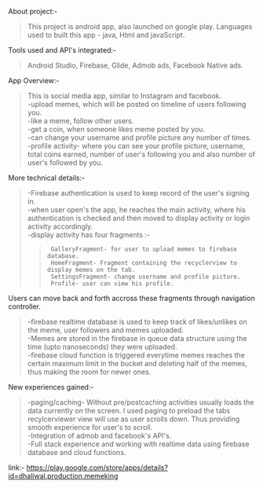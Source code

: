 About project:-<br /> 
  >This project is android app, also launched on google play. Languages used to built this app - java, Html and javaScript.<br /> 
  
Tools used and API's integrated:-<br /> 
  >Android Studio, Firebase, Glide, Admob ads, Facebook Native ads.<br /> 
  
App Overview:-<br /> 
 > This is social media app, similar to Instagram and facebook.<br /> 
>  -upload memes, which will be posted on timeline of users following you.<br /> 
>  -like a meme, follow other users.<br /> 
>  -get a coin, when someone likes meme posted by you.<br /> 
>  -can change your username and profile picture any number of times.<br /> 
>  -profile activity- where you can see your profile picture, username, total coins earned, number of user's following you and also number of user's followed by you.<br /> 
  
 More technical details:-<br /> 
 > -Firebase authentication is used to keep record of the user's signing in.<br /> 
>  -when user open's the app, he reaches the main activity, where his authentication is checked and then moved to display activity or login activity accordingly.<br /> 
>  -display activity has four fragments :-<br /> 
>>      GalleryFragment- for user to upload memes to firebase database.
>>      HomeFragment- Fragment containing the recyclerview to display memes on the tab.
>>      SettingsFragment- change username and profile picture.
>>      Profile- user can view his profile.
  Users can move back and forth accross these fragments through navigation controller.<br /> 
>  -firebase realtime database is used to keep track of likes/unlikes on the meme, user followers and memes uploaded.<br /> 
>  -Memes are stored in the firebase in queue data structure using the time (upto nanoseconds) they were uploaded. <br /> 
>  -firebase cloud function is triggered everytime memes reaches the certain maximum limit in the bucket and deleting half of the memes, thus making the room for 
>   newer ones.<br /> 
   
New experiences gained:-<br /> 
>  -paging/caching- Without pre/postcaching activities usually loads the data currently on the screen. I used paging to preload the tabs recylcerviewer view will 
>  use as user scrolls down. Thus providing smooth experience for user's to scroll.<br /> 
>  -Integration of admob and facebook's API's.<br /> 
>  -Full stack experience and working with realtime data using firebase database and cloud functions.<br /> 
  
  link:-  https://play.google.com/store/apps/details?id=dhaliwal.production.memeking
  
  
  
  
